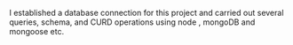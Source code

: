 I established a database connection for this project and carried out several queries, schema, and CURD operations using node , mongoDB and mongoose etc.
